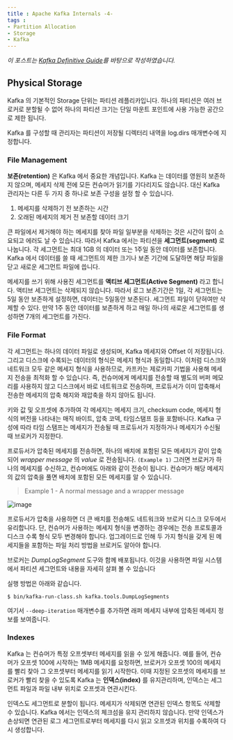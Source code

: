 ```yaml
---
title : Apache Kafka Internals -4-
tags :
- Partition Allocation
- Storage
- Kafka
---
```


*이 포스트는 [Kafka Definitive Guide](https://github.com/Avkash/mldl/blob/master/pages/docs/books/confluent-kafka-definitive-guide-complete.pdf)를 바탕으로 작성하였습니다.*

## Physical Storage

Kafka 의 기본적인 Storage 단위는 파티션 레플리카입니다. 하나의 파티션은 여러 브로커로 분할될 수 없어 하나의 파티션 크기는 단일 마운트 포인트에 사용 가능한 공간으로 제한 됩니다.

Kafka 를 구성할 때 관리자는 파티션이 저장될 디렉터리 내역을 log.dirs 매개변수에 지정합니다.

### File Management

**보존(retention)** 은 Kafka 에서 중요한 개념입니다. Kafka 는 데이터를 영원히 보존하지 않으며, 메세지 삭제 전에 모든 컨슈머가 읽기를 기다리지도 않습니다. 대신 Kafka 관리자는 다른 두 가지 중 하나로 보존 구성을 설정 할 수 있습니다.

1. 메세지를 삭제하기 전 보존하는 시간
2. 오래된 메세지의 제거 전 보존할 데이터 크기

큰 파일에서 제거해야 하는 메세지를 찾아 파일 일부분을 삭제하는 것은 시간이 많이 소요되고 에러도 날 수 있습니다. 따라서 Kafka 에서는 파티션을 **세그먼트(segment)** 로 나눕니다. 각 세그먼트는 최대 1GB 의 데이터 또는 1주일 동안 데이터를 보존합니다. Kafka 에서 데이터를 쓸 때 세그먼트의 제한 크기나 보존 기간에 도달하면 해당 파일을 닫고 새로운 세그먼트 파일에 씁니다.

메세지를 쓰기 위해 사용진 세그먼트를 **액티브 세그먼트(Active Segment)** 라고 합니다. 액티브 세그먼트는 삭제되지 않습니다. 따라서 로그 보존기간은 1일, 각 세그먼트는 5일 동안 보존하게 설정하면, 데이터는 5일동안 보존된다. 세그먼트 파일이 닫혀여만 삭제할 수 있다. 만약 1주 동안 데이터를 보존하게 하고 매일 하나의 새로운 세그먼트를 생성하면 7개의 세그먼트를 가진다.

### File Format

각 세그먼트는 하나의 데이터 파일로 생성되며, Kafka 메세지와 Offset 이 저장됩니다. 그리고 디스크에 수록되는 데이터의 형식은 메세지 형식과 동일합니다. 이처럼 디스크와 네트워크 모두 같은 메세지 형식을 사용하므로, 카프카는 제로카피 기법을 사용해 메세지 전송을 최적화 할 수 있습니다. 즉, 컨슈머에게 메세지를 전송할 때 별도의 버퍼 메모리를 사용하지 않고 디스크에서 바로 네트워크로 전송하며, 프로듀서가 이미 압축해서 전송한 메세지의 압축 해지와 재압축을 하지 않아도 됩니다.

키와 값 및 오프셋에 추가하여 각 메세지는 메세지 크기, checksum code, 메세지 형식의 버전을 나타내는 매직 바이트, 압축 코덱, 타임스탬프 등을 포함바니다. Kafka 구성에 따라 타임 스탬프는 메세지가 전송될 때 프로듀서가 지정하거나 메세지가 수신될 때 브로커가 지정한다.

프로듀서가 압축된 메세지를 전송하면, 하나의 배치에 포함된 모든 메세지가 같이 압축되어 *wrapper message* 의 *value* 로 전송됩니다. `(Example 1)` 그러면 브로커가 하나의 메세지를 수신하고, 컨슈머에도 아래와 같이 전송이 됩니다. 컨슈머가 해당 메세지의 값의 압축을 풀면 배치에 포함된 모든 메세지를 알 수 있습니다.

> Example 1 -  A normal message and a wrapper message

![image](https://user-images.githubusercontent.com/44635266/70889320-ad348300-2025-11ea-923a-fedfddbcad62.png)

프로듀서가 압축을 사용하면 더 큰 배치를 전송해도 네트워크와 브로커 디스크 모두에서 유리합니다. 단, 컨슈머가 사용하는 메세지 형식을 변경하는 경우에는 전송 프로토콜과 디스크 수록 형식 모두 변경해야 합니다. 업그레이드로 인해 두 가지 형식을 갖게 된 메세지들을 포함하는 파일 처리 방법을 브로커도 알아야 합니다.

브로커는 *DumpLogSegment* 도구와 함께 배포됩니다. 이것을 사용하면 파일 시스템에서 파티션 세그먼트와 내용을 자세히 살펴 볼 수 있습니다

실행 방법은 아래와 같습니다.

```shell
$ bin/kafka-run-class.sh kafka.tools.DumpLogSegments
```

여기서 `--deep-iteration` 매개변수를 추가하면 래퍼 메세지 내부에 압축된 메세지 정보를 보여줍니다.

### Indexes

Kafka 는 컨슈머가 특정 오프셋부터 메세지를 읽을 수 있게 해줍니다. 예를 들어, 컨슈머가 오프셋 100에 시작하는 1MB 메세지를 요청하면, 브로커가 오프셋 100의 메세지를 빨리 찾아 그 오프셋부터 메세지를 읽기 시작한다. 이때 지정된 오프셋의 메세지를 브로커가 빨리 찾을 수 있도록 Kafka 는 **인덱스(index)** 를 유지관리하며, 인덱스는 세그먼트 파일과 파일 내부 위치로 오프셋과 연관시킨다.

인덱스도 세그먼트로 분할이 됩니다. 메세지가 삭제되면 연관된 인덱스 항목도 삭제할 수 있습니다. Kafka 에서는 인덱스의 체크섬을 유지 관리하지 않습니다. 만약 인덱스가 손상되면 연관된 로그 세그먼트로부터 메세지를 다시 읽고 오프셋과 위치를 수록하여 다시 생성합니다.
